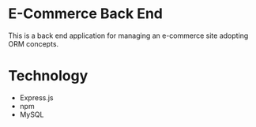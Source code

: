 # E-Commerce Back End
This is a back end application for managing an e-commerce site adopting ORM concepts.

# Technology
 - Express.js
 - npm 
 - MySQL

